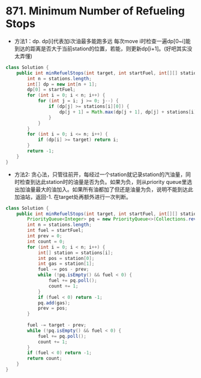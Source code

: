 # 871. Minimum Number of Refueling Stops
- 方法1：dp. dp[i]代表加i次油最多能跑多远 每次move i时检查一遍dp[0~i]能到达的距离是否大于当前station的位置，若能，则更新dp[i+1]。(好吧其实没太弄懂)
```java
class Solution {
    public int minRefuelStops(int target, int startFuel, int[][] stations) {
        int n = stations.length;
        int[] dp = new int[n + 1];
        dp[0] = startFuel;
        for (int i = 0; i < n; i++) {
            for (int j = i; j >= 0; j--) {
                if (dp[j] >= stations[i][0]) {
                    dp[j + 1] = Math.max(dp[j + 1], dp[j] + stations[i][1]);
                }
            }
        }
        for (int i = 0; i <= n; i++) {
            if (dp[i] >= target) return i;
        }
        return -1;
    }
}
```
- 方法2: 贪心法，只管往前开，每经过一个station就记录station的汽油量，同时检查到达此station时的油量是否为负。如果为负，则从priority queue里选出加油量最大的油加入。如果所有油都加了但还是油量为负，说明不能到达此加油站，返回-1. 在target处再额外进行一次判断。
```java
class Solution {
    public int minRefuelStops(int target, int startFuel, int[][] stations) {
        PriorityQueue<Integer> pq = new PriorityQueue<>(Collections.reverseOrder());
        int n = stations.length;
        int fuel = startFuel;
        int prev = 0;
        int count = 0;
        for (int i = 0; i < n; i++) {
            int[] station = stations[i];
            int pos = station[0];
            int gas = station[1];
            fuel -= pos - prev;
            while (!pq.isEmpty() && fuel < 0) {
                fuel += pq.poll();
                count += 1;
            }
            if (fuel < 0) return -1;
            pq.add(gas);
            prev = pos;
        }
        
        fuel -= target - prev;
        while (!pq.isEmpty() && fuel < 0) {
            fuel += pq.poll();
            count += 1;
        }
        if (fuel < 0) return -1;
        return count;
    }
}
```